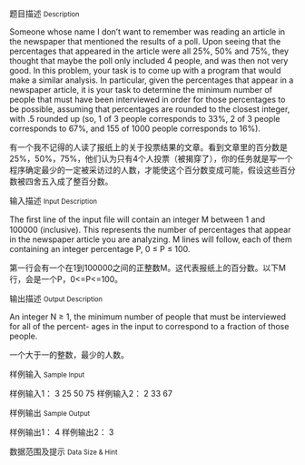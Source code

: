 <div class="panel panel-default">
<div class="area-title">
<span>
题目描述
<small>Description</small>
</span></div>
<div class="panel-body">

<p>Someone whose name I don’t want to remember was reading an article in the newspaper that mentioned the results of a poll. Upon seeing that the percentages that appeared in the article were all 25%, 50% and 75%, they thought that maybe the poll only included 4 people, and was then not very good. In this problem, your task is to come up with a program that would make a similar analysis. In particular, given the percentages that appear in a newspaper article, it is your task to determine the minimum number of people that must have been interviewed in order for those percentages to be possible, assuming that percentages are rounded to the closest integer, with .5 rounded up (so, 1 of 3 people corresponds to 33%, 2 of 3 people corresponds to 67%, and 155 of 1000 people corresponds to 16%).</p>
<p>有一个我不记得的人读了报纸上的关于投票结果的文章。看到文章里的百分数是25%，50%，75%，他们认为只有4个人投票（被揭穿了），你的任务就是写一个程序确定最少的一定被采访过的人数，才能使这个百分数变成可能，假设这些百分数被四舍五入成了整百分数。</p>

</div>
</div>

<div class="panel panel-default">
<div class="area-title">
<span>
输入描述
<small>Input Description</small>
</span></div>
<div class="panel-body">
<p>The ﬁrst line of the input ﬁle will contain an integer M between 1 and 100000 (inclusive). This represents the number of percentages that appear in the newspaper article you are analyzing. M lines will follow, each of them containing an integer percentage P, 0 ≤ P ≤ 100.</p>
<p>第一行会有一个在1到100000之间的正整数M。这代表报纸上的百分数。以下M行，会是一个P，0&lt;=P&lt;=100。</p>

</div>
</div>
<div  class="panel panel-default">
<div class="area-title">
<span>
输出描述
<small>Output Description</small>
</span></div>
<div class="panel-body">

<p>An integer N &ge; 1, the minimum number of people that must be interviewed for all of the percent- ages in the input to correspond to a fraction of those people.</p>
<p>一个大于一的整数，最少的人数。</p>

</div>
</div>


<div class="panel panel-default">
<div class="area-title">
<span>
样例输入
<small>Sample Input</small>
</span></div>
<div class="panel-body">
<p>样例输入1： 3 25 50 75 样例输入2： 2 33 67</p>

</div>
</div>

<div class="panel panel-default">
<div class="area-title">
<span>
样例输出
<small>Sample Output</small>
</span></div>
<div class="panel-body">
<p>样例输出1： 4 样例输出2： 3</p>

</div>
</div>

<div class="panel panel-default">
<div class="area-title">
<span>
数据范围及提示
<small>Data Size & Hint</small>
</span></div>
<div class="panel-body">

</div>
</div>